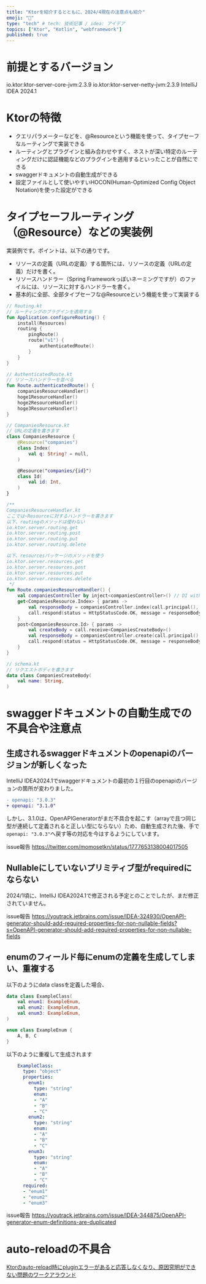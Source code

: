 ```yaml
---
title: "Ktorを紹介するとともに、2024/4現在の注意点も紹介"
emoji: "👋"
type: "tech" # tech: 技術記事 / idea: アイデア
topics: ["Ktor", "Kotlin", "webframework"]
published: true
---
```


# 前提とするバージョン
io.ktor:ktor-server-core-jvm:2.3.9
io.ktor:ktor-server-netty-jvm:2.3.9
IntelliJ IDEA 2024.1

# Ktorの特徴

- クエリパラメーターなどを、@Resourceという機能を使って、タイプセーフなルーティングで実装できる
- ルーティングとプラグインと組み合わせやすく、ネストが深い特定のルーティングだけに認証機能などのプラグインを適用するといったことが自然にできる
- swaggerドキュメントの自動生成ができる
- 設定ファイルとして使いやすいHOCON(Human-Optimized Config Object Notation)を使った設定ができる

# タイプセーフルーティング（@Resource）などの実装例

実装例です。ポイントは、以下の通りです。

- リソースの定義（URLの定義）する箇所には、リソースの定義（URLの定義）だけを書く。
- リソースハンドラー（Spring Frameworkっぽいネーミングですが）のファイルには、リソースに対するハンドラーを書く。
- 基本的に全部、全部タイプセーフな@Resourceという機能を使って実装する

```kotlin
// Routing.kt
// ルーティングのプラグインを適用する
fun Application.configureRouting() {
    install(Resources)
    routing {
        pingRoute()
        route("v1") {
            authenticatedRoute()
        }
    }
}
```

```kotlin
// AuthenticatedRoute.kt
// リソースハンドラーを並べる
fun Route.authenticatedRoute() {
    companiesResourceHandler()
    hoge1ResourceHandler()
    hoge2ResourceHandler()
    hoge3ResourceHandler()
}
```

```kotlin
// CompaniesResource.kt
// URLの定義を書きます
class CompaniesResource {
    @Resource("companies")
    class Index(
        val q: String? = null,
    )

    @Resource("companies/{id}")
    class Id(
        val id: Int,
    )
}
```

```kotlin    
/**
CompaniesResourceHandler.kt
ここでは~Resourceに対するハンドラーを書きます
以下、routingのメソッドは使わない
io.ktor.server.routing.get
io.ktor.server.routing.post
io.ktor.server.routing.put
io.ktor.server.routing.delete

以下、resourcesパッケージのメソッドを使う
io.ktor.server.resources.get
io.ktor.server.resources.post
io.ktor.server.resources.put
io.ktor.server.resources.delete
 */
fun Route.companiesResourceHandler() {
    val companiesController by inject<companiesController>() // DI with ktor-koin 
    get<CompaniesResource.Index> { params ->
        val responseBody = companiesController.index(call.principal(), params)
        call.respond(status = HttpStatusCode.OK, message = responseBody)
    }
    post<CompaniesResource.Id> { params ->
        val createBody = call.receive<CompaniesCreateBody>()
        val responseBody = companiesController.create(call.principal(), createBody)
        call.respond(status = HttpStatusCode.OK, message = responseBody)
    }
}
```
```kotlin
// schema.kt
// リクエストボディを書きます
data class CompaniesCreateBody(
    val name: String,
)
```


# swaggerドキュメントの自動生成での不具合や注意点

## 生成されるswaggerドキュメントのopenapiのバージョンが新しくなった
IntelliJ IDEA2024.1でswaggerドキュメントの最初の１行目のopenapiのバージョンの箇所が変わりました。

```diff
- openapi: "3.0.3"
+ openapi: "3.1.0"
```

しかし、3.1.0は、OpenAPIGeneratorがまだ不具合を起こす（arrayで且つ同じ型が連続して定義されると正しい型にならない）ため、自動生成された後、手で`openapi: "3.0.3"`へ戻す等の対応を今はするようにしています。

issue報告 https://twitter.com/momosetkn/status/1777653138004017505

## Nullableにしていないプリミティブ型がrequiredにならない

2024/1頃に、IntelliJ IDEA2024.1で修正される予定とのことでしたが、まだ修正されていません。

issue報告 https://youtrack.jetbrains.com/issue/IDEA-324930/OpenAPI-generator-should-add-required-properties-for-non-nullable-fields?s=OpenAPI-generator-should-add-required-properties-for-non-nullable-fields


## enumのフィールド毎にenumの定義を生成してしまい、重複する

以下のようにdata classを定義した場合、

```kotlin
data class ExampleClass(
    val enum1: ExampleEnum,
    val enum2: ExampleEnum,
    val enum3: ExampleEnum,
)

enum class ExampleEnum {
    A, B, C
}
```

以下のように重複して生成されます

```yaml
    ExampleClass:
      type: "object"
      properties:
        enum1:
          type: "string"
          enum:
          - "A"
          - "B"
          - "C"
        enum2:
          type: "string"
          enum:
          - "A"
          - "B"
          - "C"
        enum3:
          type: "string"
          enum:
          - "A"
          - "B"
          - "C"
      required:
      - "enum1"
      - "enum2"
      - "enum3"
```

issue報告 https://youtrack.jetbrains.com/issue/IDEA-344875/OpenAPI-generator-enum-definitions-are-duplicated

# auto-reloadの不具合

[Ktorのauto\-reload時にpluginエラーがあると応答しなくなり、原因究明ができない問題のワークアラウンド](https://zenn.dev/momosetkn/articles/fd5fecda04c708)
